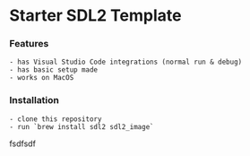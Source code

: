 # Starter SDL2 Template

### Features
    - has Visual Studio Code integrations (normal run & debug)
    - has basic setup made
    - works on MacOS 

### Installation
    - clone this repository
    - run `brew install sdl2 sdl2_image`
fsdfsdf
